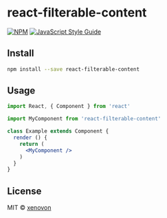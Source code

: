 # react-filterable-content

> 

[![NPM](https://img.shields.io/npm/v/react-filterable-content.svg)](https://www.npmjs.com/package/react-filterable-content) [![JavaScript Style Guide](https://img.shields.io/badge/code_style-standard-brightgreen.svg)](https://standardjs.com)

## Install

```bash
npm install --save react-filterable-content
```

## Usage

```jsx
import React, { Component } from 'react'

import MyComponent from 'react-filterable-content'

class Example extends Component {
  render () {
    return (
      <MyComponent />
    )
  }
}
```

## License

MIT © [xenovon](https://github.com/xenovon)
